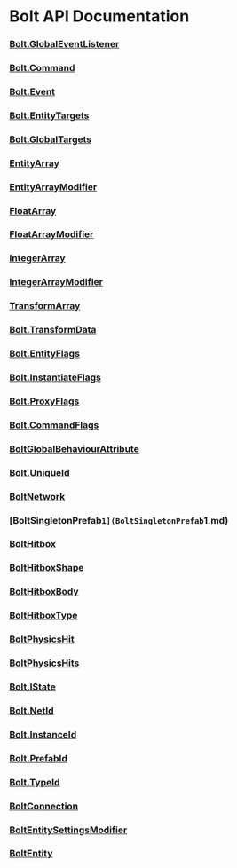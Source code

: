 # Bolt API Documentation
### [Bolt.GlobalEventListener](Bolt.GlobalEventListener.md)
### [Bolt.Command](Bolt.Command.md)
### [Bolt.Event](Bolt.Event.md)
### [Bolt.EntityTargets](Bolt.EntityTargets.md)
### [Bolt.GlobalTargets](Bolt.GlobalTargets.md)
### [EntityArray](EntityArray.md)
### [EntityArrayModifier](EntityArrayModifier.md)
### [FloatArray](FloatArray.md)
### [FloatArrayModifier](FloatArrayModifier.md)
### [IntegerArray](IntegerArray.md)
### [IntegerArrayModifier](IntegerArrayModifier.md)
### [TransformArray](TransformArray.md)
### [Bolt.TransformData](Bolt.TransformData.md)
### [Bolt.EntityFlags](Bolt.EntityFlags.md)
### [Bolt.InstantiateFlags](Bolt.InstantiateFlags.md)
### [Bolt.ProxyFlags](Bolt.ProxyFlags.md)
### [Bolt.CommandFlags](Bolt.CommandFlags.md)
### [BoltGlobalBehaviourAttribute](BoltGlobalBehaviourAttribute.md)
### [Bolt.UniqueId](Bolt.UniqueId.md)
### [BoltNetwork](BoltNetwork.md)
### [BoltSingletonPrefab`1](BoltSingletonPrefab`1.md)
### [BoltHitbox](BoltHitbox.md)
### [BoltHitboxShape](BoltHitboxShape.md)
### [BoltHitboxBody](BoltHitboxBody.md)
### [BoltHitboxType](BoltHitboxType.md)
### [BoltPhysicsHit](BoltPhysicsHit.md)
### [BoltPhysicsHits](BoltPhysicsHits.md)
### [Bolt.IState](Bolt.IState.md)
### [Bolt.NetId](Bolt.NetId.md)
### [Bolt.InstanceId](Bolt.InstanceId.md)
### [Bolt.PrefabId](Bolt.PrefabId.md)
### [Bolt.TypeId](Bolt.TypeId.md)
### [BoltConnection](BoltConnection.md)
### [BoltEntitySettingsModifier](BoltEntitySettingsModifier.md)
### [BoltEntity](BoltEntity.md)
